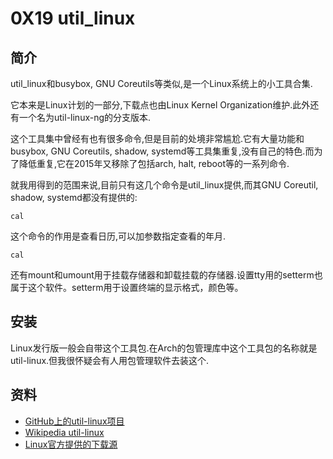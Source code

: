 # 0X19 util_linux

## 简介

util_linux和busybox, GNU Coreutils等类似,是一个Linux系统上的小工具合集.

它本来是Linux计划的一部分,下载点也由Linux Kernel Organization维护.此外还有一个名为util-linux-ng的分支版本.

这个工具集中曾经有也有很多命令,但是目前的处境非常尴尬.它有大量功能和busybox, GNU Coreutils, shadow, systemd等工具集重复,没有自己的特色.而为了降低重复,它在2015年又移除了包括arch, halt, reboot等的一系列命令.

就我用得到的范围来说,目前只有这几个命令是util_linux提供,而其GNU Coreutil, shadow, systemd都没有提供的:

```shell
cal
```

这个命令的作用是查看日历,可以加参数指定查看的年月.

```shell
cal
```

还有mount和umount用于挂载存储器和卸载挂载的存储器.设置tty用的setterm也属于这个软件。setterm用于设置终端的显示格式，颜色等。

## 安装

Linux发行版一般会自带这个工具包.在Arch的包管理库中这个工具包的名称就是util-linux.但我很怀疑会有人用包管理软件去装这个.

## 资料

* [GitHub上的util-linux项目](https://github.com/karelzak/util-linux)
* [Wikipedia util-linux](https://en.wikipedia.org/wiki/Util-linux)
* [Linux官方提供的下载源](https://www.kernel.org/pub/linux/utils/util-linux/)